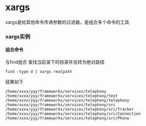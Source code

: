 # xargs

xargs是给其他命令传递参数的过滤器，是组合多个命令的工具








### xargs实例


#### 组合命令

与find组合
查找当前录下的目录并且转为绝对路径

```
find -type d | xargs realpath
```
结果如下

```
/home/xxxx/yyy/frameworks/services/telephony
/home/xxxx/yyy/frameworks/services/telephony/test
/home/xxxx/yyy/frameworks/services/telephony/telephony
/home/xxxx/yyy/frameworks/services/telephony/src
/home/xxxx/yyy/frameworks/services/telephony/src/Tracker
/home/xxxx/yyy/frameworks/services/telephony/src/Connection
/home/xxxx/yyy/frameworks/services/telephony/src/Phone

```



